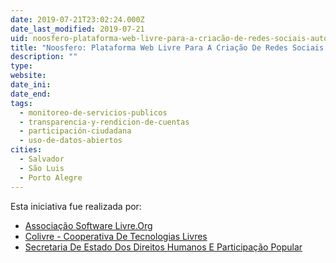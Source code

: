 ```yaml
---
date: 2019-07-21T23:02:24.000Z
date_last_modified: 2019-07-21
uid: noosfero-plataforma-web-livre-para-a-criacão-de-redes-sociais-autonomas-e-participacão-civica
title: "Noosfero: Plataforma Web Livre Para A Criação De Redes Sociais Autônomas E Participação Cívica"
description: ""
type: 
website: 
date_ini: 
date_end: 
tags:
  - monitoreo-de-servicios-publicos
  - transparencia-y-rendicion-de-cuentas
  - participación-ciudadana
  - uso-de-datos-abiertos
cities: 
  - Salvador
  - São Luis
  - Porto Alegre
---
```


Esta iniciativa fue realizada por:

- [Associação Software Livre.Org](/i/associacão-software-livre-org.html)
- [Colivre - Cooperativa De Tecnologias Livres](/i/colivre-cooperativa-de-tecnologias-livres.html)
- [Secretaria De Estado Dos Direitos Humanos E Participação Popular](/i/secretaria-de-estado-dos-direitos-humanos-e-participacão-popular.html)

